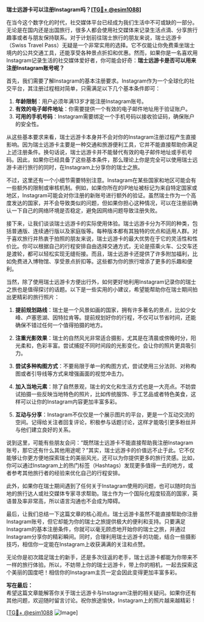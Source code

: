 **瑞士远游卡可以注册Instagram吗？[[TG💪+ @esim1088](https://t.me/s/esim1088)]**

在当今这个数字化的时代，社交媒体平台已经成为我们生活中不可或缺的一部分。无论是在国内还是出国旅行，很多人都会使用社交媒体来记录生活点滴、分享旅行趣事或者与朋友保持联系。对于计划前往瑞士旅行的朋友来说，瑞士远游卡（Swiss Travel Pass）无疑是一个非常实用的选择。它不仅能让你免费乘坐瑞士境内的公共交通工具，还能享受各种景点折扣和优惠。然而，如果你是一名喜欢用Instagram记录生活的社交媒体爱好者，你可能会好奇：**瑞士远游卡是否可以用来注册Instagram账号呢？**

首先，我们需要了解Instagram的基本注册要求。Instagram作为一个全球化的社交平台，其注册过程相对简单，只需满足以下几个基本条件即可：

1. **年龄限制**：用户必须年满13岁才能注册Instagram账号。
2. **有效的电子邮件地址**：你需要提供一个有效的电子邮件地址用于验证账户。
3. **可用的手机号码**：Instagram需要绑定一个手机号码以接收验证码，确保账户的安全性。

从这些基本要求来看，瑞士远游卡本身并不会对你的Instagram注册过程产生直接影响。因为瑞士远游卡主要是一种交通和旅游便利工具，它并不能直接帮助你满足上述注册条件。换句话说，瑞士远游卡并不能替代有效的电子邮件地址或手机号码。因此，如果你已经具备了这些基本条件，那么理论上你是完全可以使用瑞士远游卡进行旅行的同时，在Instagram上分享你的瑞士之旅。

不过，这里还有一个小细节需要特别注意。Instagram在某些国家和地区可能会有一些额外的限制或审核机制。例如，如果你所在的IP地址被标记为来自特定国家或地区，Instagram可能会对你注册的新账号进行额外的验证。虽然瑞士作为一个高度发达的国家，并不会导致类似的问题，但如果你担心这种情况，可以在注册前确认一下自己的网络环境是否稳定，避免因网络问题导致注册失败。

接下来，让我们谈谈瑞士远游卡的实际使用体验。瑞士远游卡分为不同的种类，包括普通版、连续通行版以及家庭版等。每种版本都有其独特的优点和适用人群。对于喜欢旅行并热衷于拍照的朋友来说，瑞士远游卡的最大优势在于它的灵活性和性价比。你可以根据自己的行程安排自由选择交通方式，无论是搭乘火车、公交车还是渡轮，都可以轻松实现无缝衔接。而且，瑞士远游卡还提供了许多附加福利，比如免费进入博物馆、享受景点折扣等。这些都为你的旅行增添了更多的乐趣和便利。

当然，除了使用瑞士远游卡方便出行外，如何更好地利用Instagram记录你的瑞士之旅也是值得探讨的话题。以下是一些实用的小建议，希望能帮助你在瑞士期间拍出更精彩的旅行照片：

1. **提前规划路线**：瑞士是一个风景如画的国家，拥有许多著名的景点，比如少女峰、卢塞恩湖、因特拉肯等。提前规划好你的行程，不仅可以节省时间，还能确保不错过任何一个值得拍摄的地方。

2. **注重光影效果**：瑞士的自然风光非常适合摄影，尤其是在清晨或傍晚时分，阳光柔和，色彩丰富。尝试捕捉不同时间段的光影变化，会让你的照片更具吸引力。

3. **尝试多种构图方式**：不要局限于单一的构图方式，尝试使用三分法则、对称构图或者引导线等方式来增强画面的视觉冲击力。

4. **加入当地元素**：除了自然景观，瑞士的文化和生活方式也是一大亮点。不妨尝试拍摄一些反映当地特色的照片，比如传统服饰、手工艺品或者特色美食，这样可以让你的Instagram内容更加丰富多彩。

5. **互动与分享**：Instagram不仅仅是一个展示图片的平台，更是一个互动交流的空间。记得给关注者回复评论，积极参与话题讨论，这样才能吸引更多粉丝并与他们建立良好的关系。

说到这里，可能有些朋友会问：“既然瑞士远游卡不能直接帮助我注册Instagram账号，那它还有什么其他用途呢？”其实，瑞士远游卡的价值远不止于此。它不仅能够让你更方便地探索瑞士的美丽风光，还可以为你提供更多的旅行灵感。比如，你可以通过Instagram上的热门标签（Hashtags）发现更多值得一去的地方，或者参考其他旅行者的经验来优化自己的行程安排。

此外，如果你在瑞士期间遇到了任何关于Instagram使用的问题，也可以随时向当地的旅行达人或社交媒体专家寻求帮助。瑞士作为一个国际化程度较高的国家，英语普及率非常高，所以语言沟通也不会成为障碍。

最后，让我们总结一下这篇文章的核心观点。瑞士远游卡虽然不能直接帮助你注册Instagram账号，但它却能为你的瑞士之旅提供极大的便利和支持。只要满足Instagram的基本注册条件，你就可以毫无顾虑地开始你的瑞士之旅，并通过Instagram分享你的精彩瞬间。同时，合理利用瑞士远游卡的功能，结合一些摄影技巧，相信你一定能在Instagram上收获满满的关注和点赞。

无论你是初次踏足瑞士的新手，还是多次往返的老手，瑞士远游卡都能为你带来不一样的旅行体验。所以，不妨带上你的瑞士远游卡，带上你的相机，一起去探索这个美丽的国度吧！相信你的Instagram主页一定会因此变得更加丰富多彩。

**写在最后：**  
希望这篇文章能解答你关于瑞士远游卡与Instagram注册的相关疑问。如果你还有其他问题，欢迎随时留言讨论。祝你旅途愉快，Instagram上的照片越来越精彩！

[[TG💪+ @esim1088](https://t.me/s/esim1088) ![Image](https://i.postimg.cc/4NQfJmqS/Snipaste-2025-05-13-00-14-12.png)]